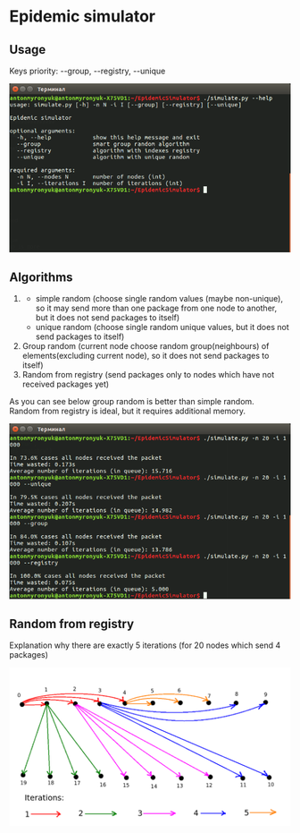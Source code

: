# Epidemic simulator  
## Usage
Keys priority: --group, --registry, --unique

<img src="/readme_images/help.png">

## Algorithms
 1) - simple random (choose single random values (maybe non-unique), so it 
 may send more than one package from one node to another, 
 but it does not send packages to itself)  
    - unique random (choose single random unique values, 
    but it does not send packages to itself)
 2) Group random (current node choose random group(neighbours) 
 of elements(excluding current node), so it does not send packages to itself)
 3) Random from registry (send packages only to nodes which have not received packages yet)  

As you can see below group random is better than simple random.  
Random from registry is ideal, but it requires additional memory.  

<img src="/readme_images/example.png">

## Random from registry
Explanation why there are exactly 5 iterations 
(for 20 nodes which send 4 packages)  

<img src="/readme_images/explanation.png">
